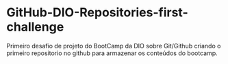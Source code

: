 # GitHub-DIO-Repositories-first-challenge
Primeiro desafio de projeto do BootCamp da DIO sobre Git/Github
criando o primeiro repositorio no github para armazenar os conteúdos do bootcamp.
